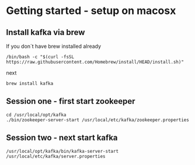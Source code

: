 


# Getting started - setup on macosx

## Install kafka via brew


If you don´t have brew installed already


```
/bin/bash -c "$(curl -fsSL https://raw.githubusercontent.com/Homebrew/install/HEAD/install.sh)"
```

next


```
brew install kafka
```


## Session one - first start zookeeper

```
cd /usr/local/opt/kafka        
./bin/zookeeper-server-start /usr/local/etc/kafka/zookeeper.properties 
```

## Session two - next start kafka

```
/usr/local/opt/kafka/bin/kafka-server-start /usr/local/etc/kafka/server.properties
```

